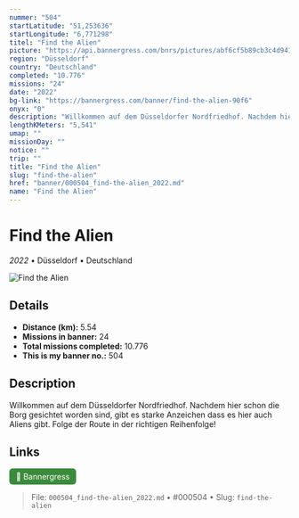 ```yaml
---
nummer: "504"
startLatitude: "51,253636"
startLongitude: "6,771298"
titel: "Find the Alien"
picture: "https://api.bannergress.com/bnrs/pictures/abf6cf5b89cb3c4d941e4591cc9d2cab"
region: "Düsseldorf"
country: "Deutschland"
completed: "10.776"
missions: "24"
date: "2022"
bg-link: "https://bannergress.com/banner/find-the-alien-90f6"
onyx: "0"
description: "Willkommen auf dem Düsseldorfer Nordfriedhof. Nachdem hier schon die Borg gesichtet worden sind, \ngibt es starke Anzeichen dass es hier auch Aliens gibt. Folge der Route in der richtigen Reihenfolge!"
lengthKMeters: "5,541"
umap: ""
missionDay: ""
notice: ""
trip: ""
title: "Find the Alien"
slug: "find-the-alien"
href: "banner/000504_find-the-alien_2022.md"
name: "Find the Alien"
---
```

# Find the Alien

*2022* • Düsseldorf • Deutschland

![Find the Alien](https://api.bannergress.com/bnrs/pictures/abf6cf5b89cb3c4d941e4591cc9d2cab)



## Details
- **Distance (km):** 5.54
- **Missions in banner:** 24
- **Total missions completed:** 10.776
- **This is my banner no.:** 504



## Description
Willkommen auf dem Düsseldorfer Nordfriedhof. Nachdem hier schon die Borg gesichtet worden sind, 
gibt es starke Anzeichen dass es hier auch Aliens gibt. Folge der Route in der richtigen Reihenfolge!



## Links
<a href="https://bannergress.com/banner/find-the-alien-90f6" target="_blank" style="display:inline-block;margin-right:8px;padding:6px 12px;background:#3c8b3c;color:#fff;text-decoration:none;border-radius:6px;">🔗 Bannergress</a>



> File: `000504_find-the-alien_2022.md`
> • #000504
> • Slug: `find-the-alien`

